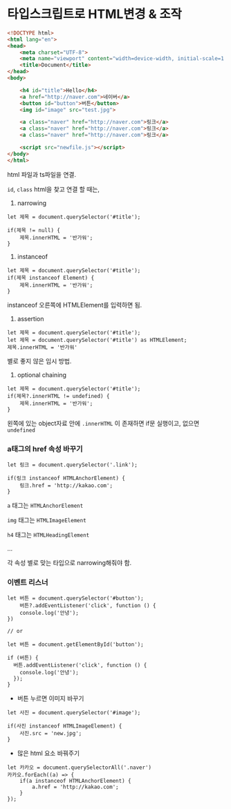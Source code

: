 # 타입스크립트로 HTML변경 & 조작

```html
<!DOCTYPE html>
<html lang="en">
<head>
    <meta charset="UTF-8">
    <meta name="viewport" content="width=device-width, initial-scale=1.0">
    <title>Document</title>
</head>
<body>

    <h4 id="title">Hello</h4>
    <a href="http://naver.com">네이버</a>
    <button id="button">버튼</button>
    <img id="image" src="test.jpg">

    <a class="naver" href="http://naver.com">링크</a>
    <a class="naver" href="http://naver.com">링크</a>
    <a class="naver" href="http://naver.com">링크</a> 

    <script src="newfile.js"></script>
</body>
</html>
```

html 파일과 ts파일을 연결.

`id`, `class` html을 찾고 연결 할 때는,

1. narrowing

```tsx
let 제목 = document.querySelector('#title');

if(제목 != null) {
    제목.innerHTML = '반가워';
}
```

1. instanceof

```tsx
let 제목 = document.querySelector('#title');
if(제목 instanceof Element) {
    제목.innerHTML = '반가워';
}
```

instanceof 오른쪽에 HTMLElement를 입력하면 됨.

1. assertion

```tsx
let 제목 = document.querySelector('#title');
let 제목 = document.querySelector('#title') as HTMLElement;
제목.innerHTML = '반가워'
```

별로 좋지 않은 임시 방법.

1. optional chaining

```tsx
let 제목 = document.querySelector('#title');
if(제목?.innerHTML != undefined) {
    제목.innerHTML = '반가워';
}
```

왼쪽에 있는 object자료 안에 `.innerHTML` 이 존재하면 if문 실행이고, 없으면 `undefined`

### a태그의 href 속성 바꾸기

```tsx
let 링크 = document.querySelector('.link');

if(링크 instanceof HTMLAnchorElement) {
    링크.href = 'http://kakao.com';
}
```

`a` 태그는 `HTMLAnchorElement`

`img` 태그는 `HTMLImageElement`

`h4` 태그는 `HTMLHeadingElement`

…

각 속성 별로 맞는 타입으로 narrowing해줘야 함.

### 이벤트 리스너

```
let 버튼 = document.querySelector('#button');
	버튼?.addEventListener('click', function () {
	console.log('안녕');
})

// or

let 버튼 = document.getElementById('button');

if (버튼) {
  버튼.addEventListener('click', function () {
    console.log('안녕');
  });
}
```

- 버튼 누르면 이미지 바꾸기

```tsx
let 사진 = document.querySelector('#image');

if(사진 instanceof HTMLImageElement) {
    사진.src = 'new.jpg';
}
```

- 많은 html 요소 바꿔주기

```
let 카카오 = document.querySelectorAll('.naver')
카카오.forEach((a) => {
    if(a instanceof HTMLAnchorElement) {
        a.href = 'http://kakao.com';
    }
});
```